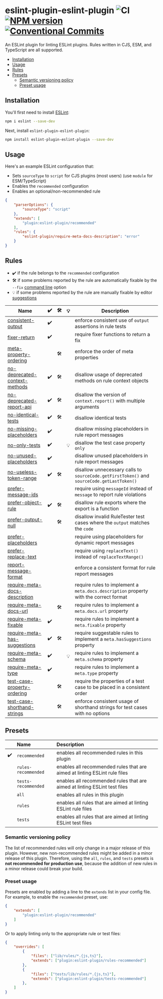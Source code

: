 # eslint-plugin-eslint-plugin ![CI](https://github.com/not-an-aardvark/eslint-plugin-eslint-plugin/workflows/CI/badge.svg) [![NPM version](https://img.shields.io/npm/v/eslint-plugin-eslint-plugin.svg?style=flat)](https://npmjs.org/package/eslint-plugin-eslint-plugin) [![Conventional Commits](https://img.shields.io/badge/Conventional%20Commits-1.0.0-yellow.svg)](https://conventionalcommits.org)

An ESLint plugin for linting ESLint plugins. Rules written in CJS, ESM, and TypeScript are all supported.

<!-- vscode-markdown-toc -->
* [Installation](#Installation)
* [Usage](#Usage)
* [Rules](#Rules)
* [Presets](#Presets)
  * [Semantic versioning policy](#Semanticversioningpolicy)
  * [Preset usage](#Presetusage)

<!-- vscode-markdown-toc-config
	numbering=false
	autoSave=true
	/vscode-markdown-toc-config -->
<!-- /vscode-markdown-toc -->

## <a name='Installation'></a>Installation

You'll first need to install [ESLint](https://eslint.org):

```sh
npm i eslint --save-dev
```

Next, install `eslint-plugin-eslint-plugin`:

```sh
npm install eslint-plugin-eslint-plugin --save-dev
```

## <a name='Usage'></a>Usage

Here's an example ESLint configuration that:

* Sets `sourceType` to `script` for CJS plugins (most users) (use `module` for ESM/TypeScript)
* Enables the `recommended` configuration
* Enables an optional/non-recommended rule

```json
{
    "parserOptions": {
        "sourceType": "script"
    },
    "extends": [
        "plugin:eslint-plugin/recommended"
    ],
    "rules": {
        "eslint-plugin/require-meta-docs-description": "error"
    }
}
```

## <a name='Rules'></a>Rules

* ✔️ if the rule belongs to the `recommended` configuration
* 🛠 if some problems reported by the rule are automatically fixable by the `--fix` [command line](https://eslint.org/docs/user-guide/command-line-interface#fixing-problems) option
* 💡 if some problems reported by the rule are manually fixable by editor [suggestions](https://eslint.org/docs/developer-guide/working-with-rules#providing-suggestions)

<!-- __BEGIN AUTOGENERATED TABLE__ -->
Name | ✔️ | 🛠 | 💡 | Description
----- | ----- | ----- | ----- | -----
[consistent-output](https://github.com/not-an-aardvark/eslint-plugin-eslint-plugin/blob/master/docs/rules/consistent-output.md) | ✔️ |  |  | enforce consistent use of `output` assertions in rule tests
[fixer-return](https://github.com/not-an-aardvark/eslint-plugin-eslint-plugin/blob/master/docs/rules/fixer-return.md) | ✔️ |  |  | require fixer functions to return a fix
[meta-property-ordering](https://github.com/not-an-aardvark/eslint-plugin-eslint-plugin/blob/master/docs/rules/meta-property-ordering.md) |  | 🛠 |  | enforce the order of meta properties
[no-deprecated-context-methods](https://github.com/not-an-aardvark/eslint-plugin-eslint-plugin/blob/master/docs/rules/no-deprecated-context-methods.md) | ✔️ | 🛠 |  | disallow usage of deprecated methods on rule context objects
[no-deprecated-report-api](https://github.com/not-an-aardvark/eslint-plugin-eslint-plugin/blob/master/docs/rules/no-deprecated-report-api.md) | ✔️ | 🛠 |  | disallow the version of `context.report()` with multiple arguments
[no-identical-tests](https://github.com/not-an-aardvark/eslint-plugin-eslint-plugin/blob/master/docs/rules/no-identical-tests.md) | ✔️ | 🛠 |  | disallow identical tests
[no-missing-placeholders](https://github.com/not-an-aardvark/eslint-plugin-eslint-plugin/blob/master/docs/rules/no-missing-placeholders.md) | ✔️ |  |  | disallow missing placeholders in rule report messages
[no-only-tests](https://github.com/not-an-aardvark/eslint-plugin-eslint-plugin/blob/master/docs/rules/no-only-tests.md) | ✔️ |  | 💡 | disallow the test case property `only`
[no-unused-placeholders](https://github.com/not-an-aardvark/eslint-plugin-eslint-plugin/blob/master/docs/rules/no-unused-placeholders.md) | ✔️ |  |  | disallow unused placeholders in rule report messages
[no-useless-token-range](https://github.com/not-an-aardvark/eslint-plugin-eslint-plugin/blob/master/docs/rules/no-useless-token-range.md) | ✔️ | 🛠 |  | disallow unnecessary calls to `sourceCode.getFirstToken()` and `sourceCode.getLastToken()`
[prefer-message-ids](https://github.com/not-an-aardvark/eslint-plugin-eslint-plugin/blob/master/docs/rules/prefer-message-ids.md) |  |  |  | require using `messageId` instead of `message` to report rule violations
[prefer-object-rule](https://github.com/not-an-aardvark/eslint-plugin-eslint-plugin/blob/master/docs/rules/prefer-object-rule.md) | ✔️ | 🛠 |  | disallow rule exports where the export is a function
[prefer-output-null](https://github.com/not-an-aardvark/eslint-plugin-eslint-plugin/blob/master/docs/rules/prefer-output-null.md) |  | 🛠 |  | disallow invalid RuleTester test cases where the `output` matches the `code`
[prefer-placeholders](https://github.com/not-an-aardvark/eslint-plugin-eslint-plugin/blob/master/docs/rules/prefer-placeholders.md) |  |  |  | require using placeholders for dynamic report messages
[prefer-replace-text](https://github.com/not-an-aardvark/eslint-plugin-eslint-plugin/blob/master/docs/rules/prefer-replace-text.md) |  |  |  | require using `replaceText()` instead of `replaceTextRange()`
[report-message-format](https://github.com/not-an-aardvark/eslint-plugin-eslint-plugin/blob/master/docs/rules/report-message-format.md) |  |  |  | enforce a consistent format for rule report messages
[require-meta-docs-description](https://github.com/not-an-aardvark/eslint-plugin-eslint-plugin/blob/master/docs/rules/require-meta-docs-description.md) |  |  |  | require rules to implement a `meta.docs.description` property with the correct format
[require-meta-docs-url](https://github.com/not-an-aardvark/eslint-plugin-eslint-plugin/blob/master/docs/rules/require-meta-docs-url.md) |  | 🛠 |  | require rules to implement a `meta.docs.url` property
[require-meta-fixable](https://github.com/not-an-aardvark/eslint-plugin-eslint-plugin/blob/master/docs/rules/require-meta-fixable.md) | ✔️ |  |  | require rules to implement a `meta.fixable` property
[require-meta-has-suggestions](https://github.com/not-an-aardvark/eslint-plugin-eslint-plugin/blob/master/docs/rules/require-meta-has-suggestions.md) | ✔️ | 🛠 |  | require suggestable rules to implement a `meta.hasSuggestions` property
[require-meta-schema](https://github.com/not-an-aardvark/eslint-plugin-eslint-plugin/blob/master/docs/rules/require-meta-schema.md) | ✔️ |  | 💡 | require rules to implement a `meta.schema` property
[require-meta-type](https://github.com/not-an-aardvark/eslint-plugin-eslint-plugin/blob/master/docs/rules/require-meta-type.md) | ✔️ |  |  | require rules to implement a `meta.type` property
[test-case-property-ordering](https://github.com/not-an-aardvark/eslint-plugin-eslint-plugin/blob/master/docs/rules/test-case-property-ordering.md) |  | 🛠 |  | require the properties of a test case to be placed in a consistent order
[test-case-shorthand-strings](https://github.com/not-an-aardvark/eslint-plugin-eslint-plugin/blob/master/docs/rules/test-case-shorthand-strings.md) |  | 🛠 |  | enforce consistent usage of shorthand strings for test cases with no options
<!-- __END AUTOGENERATED TABLE__ -->

## <a name='Presets'></a>Presets

|   | Name | Description |
|:--|:-----|:------------|
| ✔️ | `recommended` | enables all recommended rules in this plugin |
|   | `rules-recommended` | enables all recommended rules that are aimed at linting ESLint rule files |
|   | `tests-recommended` | enables all recommended rules that are aimed at linting ESLint test files |
|   | `all` | enables all rules in this plugin |
|   | `rules` | enables all rules that are aimed at linting ESLint rule files |
|   | `tests` | enables all rules that are aimed at linting ESLint test files |

### <a name='Semanticversioningpolicy'></a>Semantic versioning policy

The list of recommended rules will only change in a major release of this plugin. However, new non-recommended rules might be added in a minor release of this plugin. Therefore, using the `all`, `rules`, and `tests` presets is **not recommended for production use**, because the addition of new rules in a minor release could break your build.

### <a name='Presetusage'></a>Preset usage

Presets are enabled by adding a line to the `extends` list in your config file. For example, to enable the `recommended` preset, use:

```json
{
    "extends": [
        "plugin:eslint-plugin/recommended"
    ]
}
```

Or to apply linting only to the appropriate rule or test files:

```json
{
    "overrides": [
        {
            "files": ["lib/rules/*.{js,ts}"],
            "extends": ["plugin:eslint-plugin/rules-recommended"]
        },
        {
            "files": ["tests/lib/rules/*.{js,ts}"],
            "extends": ["plugin:eslint-plugin/tests-recommended"]
        },
    ]
}
```
